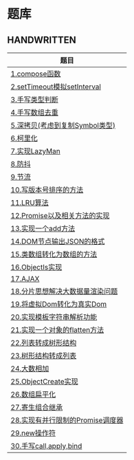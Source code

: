 # 题库

## HANDWRITTEN

| 题目 |
| ---- |
| [1.compose函数](./src/handwritten/1.compose函数/readme.md) |
| [2.setTimeout模拟setInterval](./src/handwritten/2.setTimeout模拟setInterval/readme.md) |
| [3.手写类型判断](./src/handwritten/3.手写类型判断/readme.md) |
| [4.手写数组去重](./src/handwritten/4.手写数组去重/readme.md) |
| [5.深拷贝(考虑到复制Symbol类型)](./src/handwritten/5.深拷贝(考虑到复制Symbol类型)/readme.md) |
| [6.柯里化](./src/handwritten/6.柯里化/readme.md) |
| [7.实现LazyMan](./src/handwritten/7.实现LazyMan/readme.md) |
| [8.防抖](./src/handwritten/8.防抖/readme.md) |
| [9.节流](./src/handwritten/9.节流/readme.md) |
| [10.写版本号排序的方法](./src/handwritten/10.写版本号排序的方法/readme.md) |
| [11.LRU算法](./src/handwritten/11.LRU算法/readme.md) |
| [12.Promise以及相关方法的实现](./src/handwritten/12.Promise以及相关方法的实现/readme.md) |
| [13.实现一个add方法](./src/handwritten/13.实现一个add方法/readme.md) |
| [14.DOM节点输出JSON的格式](./src/handwritten/14.DOM节点输出JSON的格式/readme.md) |
| [15.类数组转化为数组的方法](./src/handwritten/15.类数组转化为数组的方法/readme.md) |
| [16.ObjectIs实现](./src/handwritten/16.ObjectIs实现/readme.md) |
| [17.AJAX](./src/handwritten/17.AJAX/readme.md) |
| [18.分片思想解决大数据量渲染问题](./src/handwritten/18.分片思想解决大数据量渲染问题/readme.md) |
| [19.将虚拟Dom转化为真实Dom](./src/handwritten/19.将虚拟Dom转化为真实Dom/readme.md) |
| [20.实现模板字符串解析功能](./src/handwritten/20.实现模板字符串解析功能/readme.md) |
| [21.实现一个对象的flatten方法](./src/handwritten/21.实现一个对象的flatten方法/readme.md) |
| [22.列表转成树形结构](./src/handwritten/22.列表转成树形结构/readme.md) |
| [23.树形结构转成列表](./src/handwritten/23.树形结构转成列表/readme.md) |
| [24.大数相加](./src/handwritten/24.大数相加/readme.md) |
| [25.ObjectCreate实现](./src/handwritten/25.ObjectCreate实现/readme.md) |
| [26.数组扁平化](./src/handwritten/26.数组扁平化/readme.md) |
| [27.寄生组合继承](./src/handwritten/27.寄生组合继承/readme.md) |
| [28.实现有并行限制的Promise调度器](./src/handwritten/28.实现有并行限制的Promise调度器/readme.md) |
| [29.new操作符](./src/handwritten/29.new操作符/readme.md) |
| [30.手写call,apply,bind](./src/handwritten/30.手写call,apply,bind/readme.md) |
